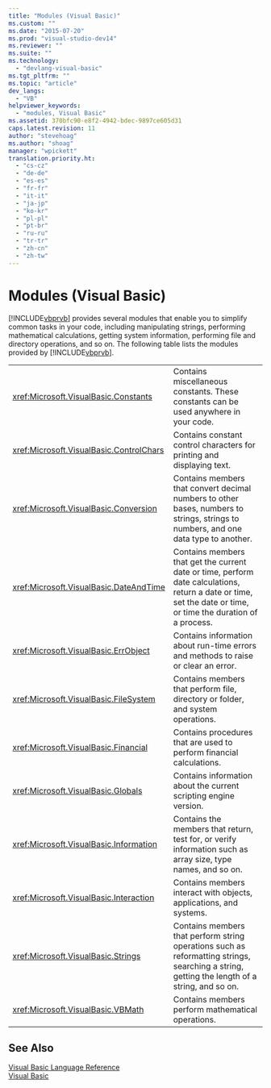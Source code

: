 ```yaml
---
title: "Modules (Visual Basic)"
ms.custom: ""
ms.date: "2015-07-20"
ms.prod: "visual-studio-dev14"
ms.reviewer: ""
ms.suite: ""
ms.technology: 
  - "devlang-visual-basic"
ms.tgt_pltfrm: ""
ms.topic: "article"
dev_langs: 
  - "VB"
helpviewer_keywords: 
  - "modules, Visual Basic"
ms.assetid: 370bfc90-e8f2-4942-bdec-9897ce605d31
caps.latest.revision: 11
author: "stevehoag"
ms.author: "shoag"
manager: "wpickett"
translation.priority.ht: 
  - "cs-cz"
  - "de-de"
  - "es-es"
  - "fr-fr"
  - "it-it"
  - "ja-jp"
  - "ko-kr"
  - "pl-pl"
  - "pt-br"
  - "ru-ru"
  - "tr-tr"
  - "zh-cn"
  - "zh-tw"
---
```

# Modules (Visual Basic)
[!INCLUDE[vbprvb](../../csharp\programming-guide\concepts\linq/includes/vbprvb_md.md)] provides several modules that enable you to simplify common tasks in your code, including manipulating strings, performing mathematical calculations, getting system information, performing file and directory operations, and so on. The following table lists the modules provided by [!INCLUDE[vbprvb](../../csharp\programming-guide\concepts\linq/includes/vbprvb_md.md)].  
  
|||  
|-|-|  
|<xref:Microsoft.VisualBasic.Constants>|Contains miscellaneous constants. These constants can be used anywhere in your code.|  
|<xref:Microsoft.VisualBasic.ControlChars>|Contains constant control characters for printing and displaying text.|  
|<xref:Microsoft.VisualBasic.Conversion>|Contains members that convert decimal numbers to other bases, numbers to strings, strings to numbers, and one data type to another.|  
|<xref:Microsoft.VisualBasic.DateAndTime>|Contains members that get the current date or time, perform date calculations, return a date or time, set the date or time, or time the duration of a process.|  
|<xref:Microsoft.VisualBasic.ErrObject>|Contains information about run-time errors and methods to raise or clear an error.|  
|<xref:Microsoft.VisualBasic.FileSystem>|Contains members that perform file, directory or folder, and system operations.|  
|<xref:Microsoft.VisualBasic.Financial>|Contains procedures that are used to perform financial calculations.|  
|<xref:Microsoft.VisualBasic.Globals>|Contains information about the current scripting engine version.|  
|<xref:Microsoft.VisualBasic.Information>|Contains the members that return, test for, or verify information such as array size, type names, and so on.|  
|<xref:Microsoft.VisualBasic.Interaction>|Contains members interact with objects, applications, and systems.|  
|<xref:Microsoft.VisualBasic.Strings>|Contains members that perform string operations such as reformatting strings, searching a string, getting the length of a string, and so on.|  
|<xref:Microsoft.VisualBasic.VBMath>|Contains members perform mathematical operations.|  
  
## See Also  
 [Visual Basic Language Reference](../../visual-basic\language-reference/index.md)   
 [Visual Basic](../../visual-basic/index.md)